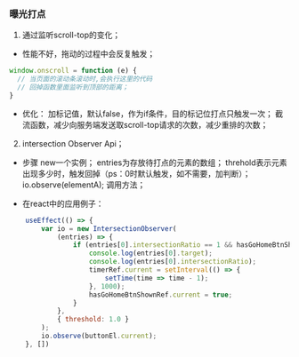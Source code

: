 ### 曝光打点
1. 通过监听scroll-top的变化；
- 性能不好，拖动的过程中会反复触发；

```js
window.onscroll = function (e) {
  // 当页面的滚动条滚动时,会执行这里的代码
  // 回掉函数里面监听到顶部的距离；
}
```
- 优化：
加标记值，默认false，作为if条件，目的标记位打点只触发一次；
截流函数，减少向服务端发送取scroll-top请求的次数，减少重排的次数；

2. intersection Observer Api；

- 步骤
new一个实例；
entries为存放待打点的元素的数组；
threhold表示元素出现多少时，触发回掉（ps：0时默认触发，如不需要，加判断）；
io.observe(elementA); 调用方法；

- 在react中的应用例子：

```js
    useEffect(() => {
        var io = new IntersectionObserver(
            (entries) => {
                if (entries[0].intersectionRatio == 1 && hasGoHomeBtnShownRef.current == false) {
                    console.log(entries[0].target);
                    console.log(entries[0].intersectionRatio);
                    timerRef.current = setInterval(() => {
                        setTime(time => time - 1);
                    }, 1000);
                    hasGoHomeBtnShownRef.current = true;
                }
            },
            { threshold: 1.0 }
        );
        io.observe(buttonEl.current);
    }, [])
```